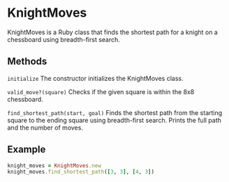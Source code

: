 # KnightMoves

KnightMoves is a Ruby class that finds the shortest path for a knight on a chessboard using breadth-first search.

## Methods

`initialize`
The constructor initializes the KnightMoves class.

`valid_move?(square)`
Checks if the given square is within the 8x8 chessboard.

`find_shortest_path(start, goal)`
Finds the shortest path from the starting square to the ending square using breadth-first search. Prints the full path and the number of moves.

## Example

```ruby
knight_moves = KnightMoves.new
knight_moves.find_shortest_path([3, 3], [4, 3])
```
